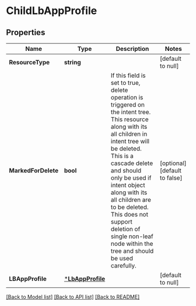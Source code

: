 # ChildLbAppProfile

## Properties
Name | Type | Description | Notes
------------ | ------------- | ------------- | -------------
**ResourceType** | **string** |  | [default to null]
**MarkedForDelete** | **bool** | If this field is set to true, delete operation is triggered on the intent tree. This resource along with its all children in intent tree will be deleted. This is a cascade delete and should only be used if intent object along with its all children are to be deleted. This does not support deletion of single non-leaf node within the tree and should be used carefully.  | [optional] [default to false]
**LBAppProfile** | [***LbAppProfile**](LBAppProfile.md) |  | [default to null]

[[Back to Model list]](../README.md#documentation-for-models) [[Back to API list]](../README.md#documentation-for-api-endpoints) [[Back to README]](../README.md)

